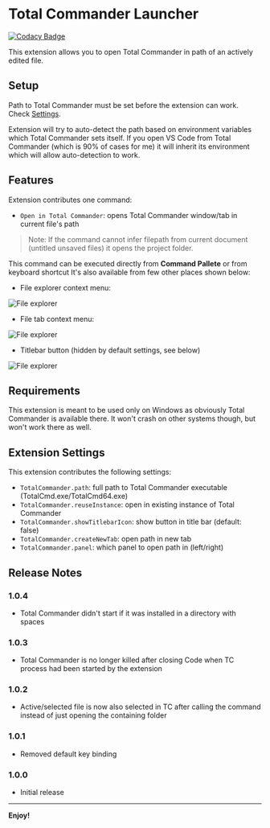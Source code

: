 # Total Commander Launcher

[![Codacy Badge](https://api.codacy.com/project/badge/Grade/2ee67ca0af03426e8a81397e9939ce90)](https://app.codacy.com/app/ipatalas/vscode-totalcommander?utm_source=github.com&utm_medium=referral&utm_content=ipatalas/vscode-totalcommander&utm_campaign=Badge_Grade_Settings)

This extension allows you to open Total Commander in path of an actively edited file.

## Setup

Path to Total Commander must be set before the extension can work. Check [Settings](#Extension-Settings).

Extension will try to auto-detect the path based on environment variables which Total Commander sets itself. If you open VS Code from Total Commander (which is 90% of cases for me) it will inherit its environment which will allow auto-detection to work.

## Features

Extension contributes one command:

* `Open in Total Commander`: opens Total Commander window/tab in current file's path

> Note: If the command cannot infer filepath from current document (untitled unsaved files) it opens the project folder.

This command can be executed directly from **Command Pallete** or from keyboard shortcut
It's also available from few other places shown below:

* File explorer context menu:

![File explorer](images/file-explorer.png)

* File tab context menu:

![File explorer](images/file-tab.png)

* Titlebar button (hidden by default settings, see below)

![File explorer](images/titlebar.png)

## Requirements

This extension is meant to be used only on Windows as obviously Total Commander is available there. It won't crash on other systems though, but won't work there as well.

## Extension Settings

This extension contributes the following settings:

* `TotalCommander.path`: full path to Total Commander executable (TotalCmd.exe/TotalCmd64.exe)
* `TotalCommander.reuseInstance`: open in existing instance of Total Commander
* `TotalCommander.showTitlebarIcon`: show button in title bar (default: false)
* `TotalCommander.createNewTab`: open path in new tab
* `TotalCommander.panel`: which panel to open path in (left/right)

## Release Notes

### 1.0.4

- Total Commander didn't start if it was installed in a directory with spaces

### 1.0.3

- Total Commander is no longer killed after closing Code when TC process had been started by the extension

### 1.0.2

- Active/selected file is now also selected in TC after calling the command instead of just opening the containing folder

### 1.0.1

- Removed default key binding

### 1.0.0

- Initial release

---

**Enjoy!**
